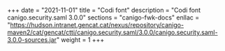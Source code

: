+++
date        = "2021-11-01"
title       = "Codi font"
description = "Codi font canigo.security.saml 3.0.0"
sections    = "canigo-fwk-docs"
enllac		= "https://hudson.intranet.gencat.cat/nexus/repository/canigo-maven2/cat/gencat/ctti/canigo.security.saml/3.0.0/canigo.security.saml-3.0.0-sources.jar"
weight		= 1
+++
